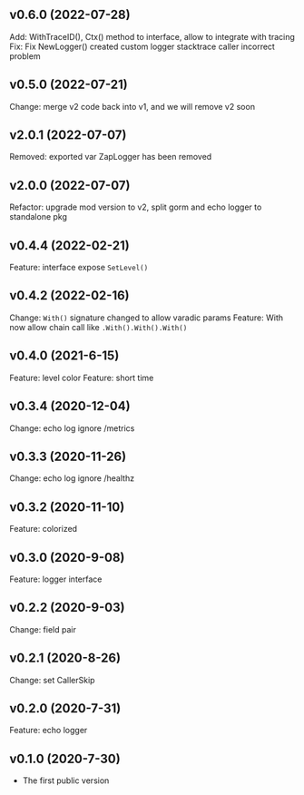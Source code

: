 v0.6.0 (2022-07-28)
-----------
Add: WithTraceID(), Ctx() method to interface, allow to integrate with tracing
Fix: Fix NewLogger() created custom logger stacktrace caller incorrect problem

v0.5.0 (2022-07-21)
-----------
Change: merge v2 code back into v1, and we will remove v2 soon

v2.0.1 (2022-07-07)
-----------
Removed: exported var ZapLogger has been removed

v2.0.0 (2022-07-07)
-----------
Refactor: upgrade mod version to v2, split gorm and echo logger to standalone pkg


v0.4.4 (2022-02-21)
-----------
Feature: interface expose `SetLevel()`


v0.4.2 (2022-02-16)
-----------
Change: `With()` signature changed to allow varadic params
Feature: With now allow chain call like `.With().With().With()`


v0.4.0 (2021-6-15)
-----------
Feature: level color
Feature: short time


v0.3.4 (2020-12-04)
-----------
Change: echo log ignore /metrics


v0.3.3 (2020-11-26)
-----------
Change: echo log ignore /healthz


v0.3.2 (2020-11-10)
-----------
Feature: colorized


v0.3.0 (2020-9-08)
-----------
Feature: logger interface


v0.2.2 (2020-9-03)
-----------
Change: field pair


v0.2.1 (2020-8-26)
-----------
Change: set CallerSkip


v0.2.0 (2020-7-31)
-----------
Feature: echo logger


v0.1.0 (2020-7-30)
-----------
* The first public version

